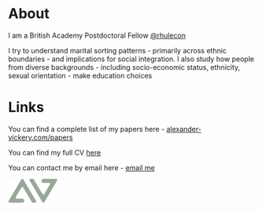 # About
I am a British Academy Postdoctoral Fellow [@rhulecon](https://www.royalholloway.ac.uk/research-and-teaching/departments-and-schools/economics/)

I try to understand marital sorting patterns - primarily across ethnic boundaries - and implications for social integration. I also study how people from diverse backgrounds - including socio-economic status, ethnicity, sexual orientation - make education choices 

# Links
You can find a complete list of my papers here -  [alexander-vickery.com/papers](https://www.alexander-vickery.com/papers)

You can find my full CV [here](CV.pdf)

You can contact me by email here - [email me](mailto:alexvickery2018@gmail.com)

<img src="logo.png" width="100px">

